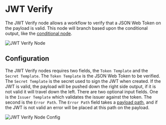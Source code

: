 # JWT Verify

The JWT Verify node allows a workflow to verify that a JSON Web Token on the payload is valid. This node will branch based upon the conditional output, like the [conditional node](/workflows/accessing-payload-data/#conditional).

![JWT Verify Node](/images/workflows/logic/jwt-verify-node.png "JWT Verify Node")

## Configuration

The JWT Verify nodes requires two fields, the `Token Template` and the `Secret Template`. The `Token Template` is the JSON Web Token to be verified. The `Secret Template` is the secret used to sign the JWT when created. If the JWT is valid, the payload will be pushed down the right side output, if it is not valid it will travel down the left. There are two optional input fields. One is the `Issuer Template` which validates the issuer against the token. The second is the `Error Path`. The `Error Path` field takes a [payload path](/workflows/accessing-payload-data/#payload-paths), and if the JWT is not valid an error will be placed at this path on the payload.

![JWT Verify Node Config](/images/workflows/logic/jwt-verify-node-config.png "JWT Verify Node Config")



